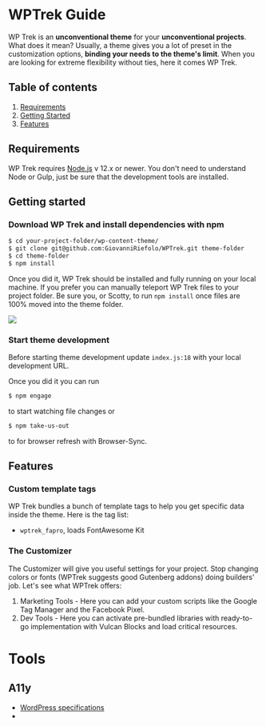 # WPTrek Guide
WP Trek is an **unconventional theme** for your **unconventional projects**. What does it mean? Usually, a theme gives you a lot of preset in the customization options, **binding your needs to the theme's limit**. When you are looking for extreme flexibility without ties, here it comes WP Trek.

## Table of contents
1. [Requirements](#requirements)
2. [Getting Started](#getting-started)
3. [Features](#features)


## Requirements
WP Trek requires [Node.js](https://nodejs.org) v 12.x or newer. You don't need to understand Node or Gulp, just be sure that the development tools are installed.

## Getting started
### Download WP Trek and install dependencies with npm

````bash
$ cd your-project-folder/wp-content-theme/
$ git clone git@github.com:GiovanniRiefolo/WPTrek.git theme-folder
$ cd theme-folder
$ npm install
````

Once you did it, WP Trek should be installed and fully running on your local machine. If you prefer you can manually teleport WP Trek files to your project folder. Be sure you, or Scotty, to run `npm install` once files are 100% moved into the theme folder.

![](https://media1.tenor.com/images/e5acbf1cf1c0ad287cdca3251c384a9f/tenor.gif?itemid=11313969)

### Start theme development

Before starting theme development update `index.js:18` with your local development URL. 

Once you did it you can run 
````bash
$ npm engage
````
to start watching file changes or 
````bash
$ npm take-us-out
````
to for browser refresh with Browser-Sync. 

## Features

### Custom template tags
WP Trek bundles a bunch of template tags to help you get specific data inside the theme. Here is the tag list:
- `wptrek_fapro`, loads FontAwesome Kit

### The Customizer
The Customizer will give you useful settings for your project. Stop changing colors or fonts (WPTrek suggests good Gutenberg addons) doing builders' job. Let's see what WPTrek offers:
1. Marketing Tools - Here you can add your custom scripts like the Google Tag Manager and the Facebook Pixel.
2. Dev Tools - Here you can activate pre-bundled libraries with ready-to-go implementation with Vulcan Blocks and load critical resources.

# Tools
## A11y
- [WordPress specifications](https://developer.wordpress.org/themes/functionality/accessibility/)
- 